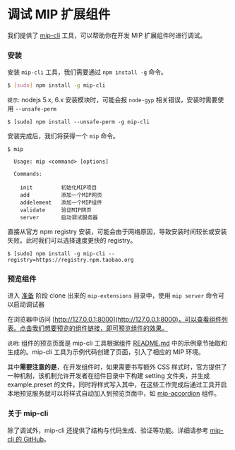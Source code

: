调试 MIP 扩展组件
==============

我们提供了 [mip-cli](https://www.npmjs.com/package/mip-cli) 工具，可以帮助你在开发 MIP 扩展组件时进行调试。



### 安装

安装 `mip-cli` 工具，我们需要通过 `npm install -g` 命令。


``` bash
$ [sudo] npm install -g mip-cli
```


`提示`: nodejs 5.x, 6.x 安装模块时，可能会报 `node-gyp` 相关错误，安装时需要使用 `--unsafe-perm`


```
$ [sudo] npm install --unsafe-perm -g mip-cli
```

安装完成后，我们将获得一个 `mip` 命令。

```
$ mip

  Usage: mip <command> [options]

  Commands:

    init         初始化MIP项目
    add          添加一个MIP网页
    addelement   添加一个MIP组件
    validate     验证MIP网页
    server       启动调试服务器
```


直接从官方 npm registry 安装，可能会由于网络原因，导致安装时间较长或安装失败。此时我们可以选择速度更快的 registry。

```
$ [sudo] npm install -g mip-cli --registry=https://registry.npm.taobao.org
```



### 预览组件

进入 [准备](./prepare.md) 阶段 clone 出来的 `mip-extensions` 目录中，使用 `mip server` 命令可以启动调试器

在浏览器中访问 [http://127.0.0.1:8000](http://127.0.0.1:8000)，可以查看组件列表。点击我们想要预览的组件链接，即可预览组件的效果。


`说明`: 组件的预览页面是 mip-cli 工具根据组件 [README.md](./spec-readme-md.md) 中的示例章节抽取和生成的。mip-cli 工具为示例代码创建了页面，引入了相应的 MIP 环境。

其中**需要注意的是**，在开发组件时，如果需要书写额外 CSS 样式时，官方提供了一种机制，该机制允许开发者在组件目录中下构建 setting 文件夹，并生成 example.preset 的文件，同时将样式写入其中，在这些工作完成后通过工具开启本地预览服务就可以将样式自动加入到预览页面中，如 [mip-accordion](https://github.com/mipengine/mip-extensions/tree/master/src/mip-accordion/setting) 组件。


### 关于 mip-cli

除了调试外，mip-cli 还提供了结构与代码生成、验证等功能。详细请参考 [mip-cli 的 GitHub](https://github.com/mipengine/mip-cli)。


